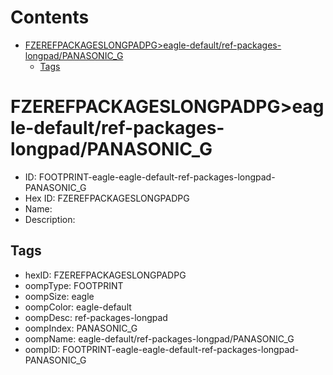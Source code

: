 



Contents
========

* [FZEREFPACKAGESLONGPADPG>eagle-default/ref-packages-longpad/PANASONIC_G](#fzerefpackageslongpadpgeagle-defaultref-packages-longpadpanasonic_g)
	* [Tags](#tags)

# FZEREFPACKAGESLONGPADPG>eagle-default/ref-packages-longpad/PANASONIC_G

- ID: FOOTPRINT-eagle-eagle-default-ref-packages-longpad-PANASONIC_G
- Hex ID: FZEREFPACKAGESLONGPADPG
- Name: 
- Description: 

## Tags

- hexID: FZEREFPACKAGESLONGPADPG
- oompType: FOOTPRINT
- oompSize: eagle
- oompColor: eagle-default
- oompDesc: ref-packages-longpad
- oompIndex: PANASONIC_G
- oompName: eagle-default/ref-packages-longpad/PANASONIC_G
- oompID: FOOTPRINT-eagle-eagle-default-ref-packages-longpad-PANASONIC_G
